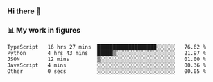 ### Hi there 👋

### 📊 My work in figures

<!--START_SECTION:waka-->

```text
TypeScript   16 hrs 27 mins  ███████████████████░░░░░░   76.62 %
Python       4 hrs 43 mins   █████▒░░░░░░░░░░░░░░░░░░░   21.97 %
JSON         12 mins         ▒░░░░░░░░░░░░░░░░░░░░░░░░   01.00 %
JavaScript   4 mins          ░░░░░░░░░░░░░░░░░░░░░░░░░   00.36 %
Other        0 secs          ░░░░░░░░░░░░░░░░░░░░░░░░░   00.05 %
```

<!--END_SECTION:waka-->
